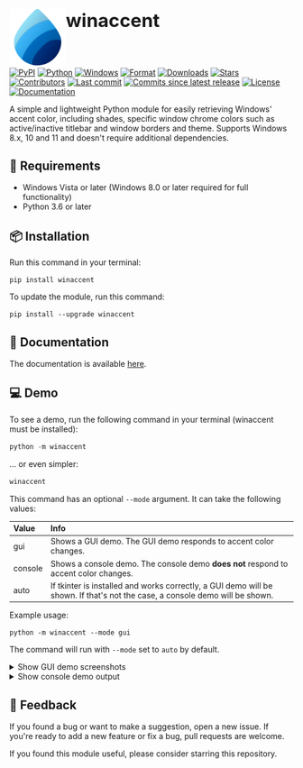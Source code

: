 <div id="toc">
    <ul style="list-style: none; padding: 0px;">
        <h1>
            <summary>
                <h><img src="https://raw.githubusercontent.com/Valer100/winaccent/refs/heads/main/assets/logo/logo_fluent.svg" height=100 alt="winaccent logo" align="left"/><h3>winaccent</h3></h>
            </summary>
            <p></p>
        </h1>
    </ul>
</div>
<br>

[![PyPI](https://img.shields.io/pypi/v/winaccent)](https://pypi.org/project/winaccent/)
[![Python](https://img.shields.io/badge/python-3.6+-blue)]()
[![Windows](https://img.shields.io/badge/windows-vista+-blue)]()
[![Format](https://img.shields.io/pypi/format/winaccent)](https://pypi.org/project/winaccent/)
[![Downloads](https://img.shields.io/pepy/dt/winaccent)](https://pypi.org/project/winaccent/)
[![Stars](https://img.shields.io/github/stars/Valer100/winaccent?style=flat&color=yellow)](https://github.com/Valer100/winaccent/stargazers)
[![Contributors](https://img.shields.io/github/contributors/Valer100/winaccent)](https://github.com/Valer100/winaccent/graphs/contributors)
[![Last commit](https://img.shields.io/github/last-commit/Valer100/winaccent)](https://github.com/Valer100/winaccent/commits/main)
[![Commits since latest release](https://img.shields.io/github/commits-since/Valer100/winaccent/latest)](https://github.com/Valer100/winaccent/commits/main)
[![License](https://img.shields.io/github/license/Valer100/winaccent)](https://github.com/Valer100/winaccent/blob/main/LICENSE)
[![Documentation](https://img.shields.io/badge/documentation-here-blue)](https://valer100.github.io/winaccent)

A simple and lightweight Python module for easily retrieving Windows' accent color, including shades, specific window chrome colors such as active/inactive titlebar and window borders and theme. Supports Windows 8.x, 10 and 11 and doesn't require additional dependencies.

## 📝 Requirements
- Windows Vista or later (Windows 8.0 or later required for full functionality)
- Python 3.6 or later

## 📦 Installation
Run this command in your terminal:

```
pip install winaccent
```

To update the module, run this command:

```
pip install --upgrade winaccent
```

## 📜 Documentation
The documentation is available [here](https://valer100.github.io/winaccent).

## 💻 Demo
To see a demo, run the following command in your terminal (winaccent must be installed):

```powershell
python -m winaccent
```

... or even simpler:

```powershell
winaccent
```

This command has an optional `--mode` argument. It can take the following values:

| Value | Info |
|:------|:-----|
| gui | Shows a GUI demo. The GUI demo responds to accent color changes. |
| console | Shows a console demo. The console demo **does not** respond to accent color changes. |
| auto | If tkinter is installed and works correctly, a GUI demo will be shown. If that's not the case, a console demo will be shown. |

Example usage:

```
python -m winaccent --mode gui
```

The command will run with `--mode` set to `auto` by default.

<details>
<summary>Show GUI demo screenshots</summary>
<br>


| Windows version | Light mode | Dark mode |
|:---------------:|:----------:|:---------:|
| Windows 11      | ![Windows 11 default](https://github.com/Valer100/winaccent/blob/main/assets/demo4/win11.png?raw=true) | ![Windows 11 default dark](https://github.com/Valer100/winaccent/blob/main/assets/demo4/win11_dark.png?raw=true) |
| Windows 10      | ![Windows 10 default](https://github.com/Valer100/winaccent/blob/main/assets/demo4/win10.png?raw=true) | ![Windows 10 default dark](https://github.com/Valer100/winaccent/blob/main/assets/demo4/win10_dark.png?raw=true) |
| Windows 8.x     | ![Windows 8.x default](https://github.com/Valer100/winaccent/blob/main/assets/demo4/win8.png?raw=true) | |
| Windows 7       | ![Windows 7 default](https://github.com/Valer100/winaccent/blob/main/assets/demo4/win7.png?raw=true) | |
| Windows Vista   | ![Windows vista default](https://github.com/Valer100/winaccent/blob/main/assets/demo4/winvista.png?raw=true) | |


</details>

<details>
<summary>Show console demo output</summary>
<br>

```
winaccent 2.2.0
===============

This Windows version is fully supported.


Accent palette
--------------

accent_light_3:               #99EBFF
accent_light_2:               #4CC2FF
accent_light_1:               #0091F8
accent_normal:                #0078D4
accent_dark_1:                #0067C0
accent_dark_2:                #003E92
accent_dark_3:                #001A68

accent_menu:                  #0078D4


Window chrome
-------------

is_titlebar_colored:          False
titlebar_active:              #F3F3F3
titlebar_active_text:         #000000
titlebar_inactive:            #F3F3F3
titlebar_inactive_text:       #929292
window_border_active:         #757575
window_border_inactive:       #757575


Start Menu
----------

is_start_menu_colored:        False
start_menu:                   #242424


Taskbar
-------

is_taskbar_colored:           False
taskbar:                      #1C1C1C
is_taskbar_center_aligned:    True
is_taskbar_auto_hiding:       False


UI Appearance
-------------

transparency_effects_enabled: True
apps_use_light_theme:         False
system_uses_light_theme:      False


Environment
-----------

Windows 11 Professional (Build 26100.4946)
Python 3.11.9 (final)
Loaded submodule: _win_10.py
Full support: True
```
</details>


## 🤩 Feedback
If you found a bug or want to make a suggestion, open a new issue. If you're ready to add a new feature or fix a bug, pull requests are welcome.

If you found this module useful, please consider starring this repository.
